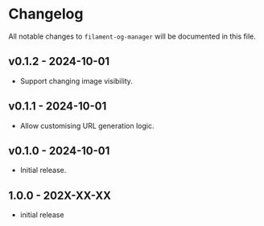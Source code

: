 # Changelog

All notable changes to `filament-og-manager` will be documented in this file.

## v0.1.2 - 2024-10-01

* Support changing image visibility.

## v0.1.1 - 2024-10-01

* Allow customising URL generation logic.

## v0.1.0 - 2024-10-01

* Initial release.

## 1.0.0 - 202X-XX-XX

- initial release

